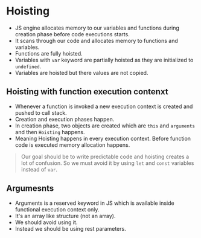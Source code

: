 # Hoisting

- JS engine allocates memory to our variables and functions during creation phase before code executions starts.
- It scans through our code and allocates memory to functions and variables.
- Functions are fully hoisted.
- Variables with `var` keyword are partially hoisted as they are initialized to `undefined`.
- Variables are hoisted but there values are not copied.

## Hoisting with function execution contenxt

- Whenever a function is invoked a new execution context is created and pushed to call stack.
- Creation and execution phases happen.
- In creation phase, two objects are created which are `this` and `arguments` and then `Hoisting` happens.
- Meaning Hoisting happens in every execution context. Before function code is executed memory allocation happens.


> Our goal should be to write predictable code and hoisting creates a lot of confusion. So we must avoid it by using `let` and `const` variables instead of `var`.


## Argumesnts

- Arguments is a reserved keyword in JS which is available inside functional execution context only.
- It's an array like structure (not an array).
- We should avoid using it.
- Instead we should be using rest parameters.
